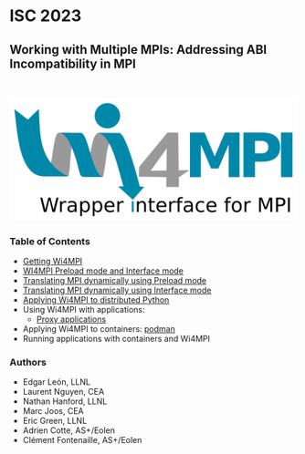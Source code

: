 # ISC 2023
## Working with Multiple MPIs: Addressing ABI Incompatibility in MPI

<br>
<p align="center">
   <img src="figures/wi4mpi/wi4mpi-full-blue.png" width="550"/>
</p>

### Table of Contents 

* [Getting Wi4MPI](building-wi4mpi.md)
* [WI4MPI Preload mode and Interface mode](wi4mpi_preload_interface.md)
* [Translating MPI dynamically using Preload mode](preload.md)
* [Translating MPI dynamically using Interface mode](interface.md)
* [Applying Wi4MPI to distributed Python](mpi4py.md)
* Using Wi4MPI with applications:
   * [Proxy applications](proxy-apps.md)
* Applying Wi4MPI to containers: [podman](podman.md)
* Running applications with containers and Wi4MPI


### Authors

* Edgar León, LLNL
* Laurent Nguyen, CEA
* Nathan Hanford, LLNL
* Marc Joos, CEA
* Eric Green, LLNL
* Adrien Cotte, AS+/Eolen
* Clément Fontenaille, AS+/Eolen
